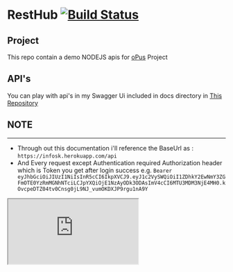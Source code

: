 # RestHub [![Build Status](https://travis-ci.com/elirehema/RestHub.svg?branch=master)](https://travis-ci.com/elirehema/Onn)

## Project

 This repo contain a demo NODEJS apis for [oPus](https://github.com/elirehema/Onn/) Project

## API's

   You can play with api's in my Swagger Ui included in docs directory in [This Repository](https://elirehema.github.io/RestHub/)
   
  ## NOTE
 ***
  * Through out this documentation i'll reference the BaseUrl as : `https://infosk.herokuapp.com/api`
  * And Every request except Authentication required Authorization header which is Token you get after login success
  e.g. `Bearer eyJhbGciOiJIUzI1NiIsInR5cCI6IkpXVCJ9.eyJ1c2VySWQiOiI1ZDhkY2EwNmY3ZGFmOTE0YzRmMGNhNTciLCJpYXQiOjE1NzAyODk3ODAsImV4cCI6MTU3MDM3NjE4MH0.kOvcpeDTZ04tv0Cnsg0jL9NJ_vumOKDXJP9rgu1nA9Y`
 
<iframe src="https://www.w3schools.com" title="W3Schools Free Online Web Tutorials"></iframe>